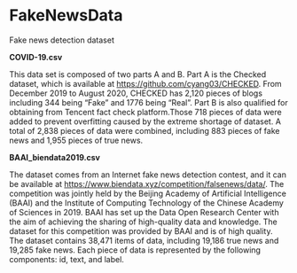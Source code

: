 # FakeNewsData
Fake news detection dataset

**COVID-19.csv**

This data set is composed of two parts A and B. 
Part A is the Checked dataset, which  is available at https://github.com/cyang03/CHECKED. From December 2019 to August 2020, CHECKED has 2,120 pieces of blogs including 344 being “Fake” and 1776 being “Real”. 
Part B is also qualified for obtaining from Tencent fact check platform.Those 718 pieces of data were added to prevent overfitting caused by the extreme shortage of dataset.
A total of 2,838 pieces of data were combined, including 883 pieces of fake news and 1,955 pieces of true news.


**BAAI_biendata2019.csv**

The dataset comes from an Internet fake news detection contest, and it can be available at https://www.biendata.xyz/competition/falsenews/data/. The competition was jointly held by the Beijing Academy of Artificial Intelligence (BAAI) and the Institute of Computing Technology of the Chinese Academy of Sciences in 2019. BAAI has set up the Data Open Research Center with the aim of achieving the sharing of high-quality data and knowledge. 
The dataset for this competition was provided by BAAI and is of high quality. The dataset contains 38,471 items of data, including 19,186 true news and 19,285 fake news. Each piece of data is represented by the following components: id, text, and label. 
